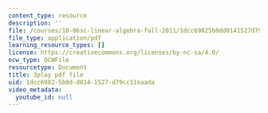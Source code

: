```yaml
---
content_type: resource
description: ''
file: /courses/18-06sc-linear-algebra-fall-2011/1dcc69825b0dd0141527d79cc11eaada_AMLekTJR5_U.pdf
file_type: application/pdf
learning_resource_types: []
license: https://creativecommons.org/licenses/by-nc-sa/4.0/
ocw_type: OCWFile
resourcetype: Document
title: 3play pdf file
uid: 1dcc6982-5b0d-d014-1527-d79cc11eaada
video_metadata:
  youtube_id: null
---
```


